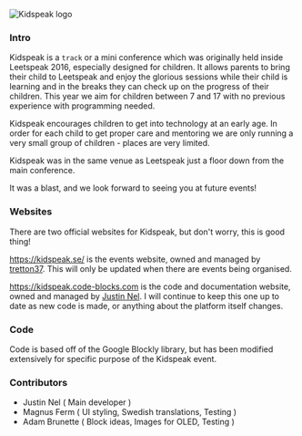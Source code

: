 ![Kidspeak logo](https://leetspeak.se/2016/images/kidspeak/logo.png)

### Intro

Kidspeak is a `track` or a mini conference which was originally held inside Leetspeak 2016, especially designed for children. It allows parents to bring their child to Leetspeak and enjoy the glorious sessions while their child is learning and in the breaks they can check up on the progress of their children. This year we aim for children between 7 and 17 with no previous experience with programming needed.

Kidspeak encourages children to get into technology at an early age. In order for each child to get proper care and mentoring we are only running a very small group of children - places are very limited.

Kidspeak was in the same venue as Leetspeak just a floor down from the main conference.

It was a blast, and we look forward to seeing you at future events!

### Websites

There are two official websites for Kidspeak, but don't worry, this is good thing!

https://kidspeak.se/ is the events website, owned and managed by [tretton37](https://tretton37.com). This will only be updated when there are events being organised.

https://kidspeak.code-blocks.com is the code and documentation website, owned and managed by [Justin Nel](https://cyber-lane.com). I will continue to keep this one up to date as new code is made, or anything about the platform itself changes.

### Code

Code is based off of the Google Blockly library, but has been modified extensively for specific purpose of the Kidspeak event.

### Contributors

- Justin Nel ( Main developer )
- Magnus Ferm ( UI styling, Swedish translations, Testing )
- Adam Brunette ( Block ideas, Images for OLED, Testing )
